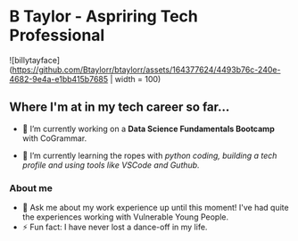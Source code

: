 # B Taylor - Aspriring Tech Professional

![billytayface](https://github.com/Btaylorr/btaylorr/assets/164377624/4493b76c-240e-4682-9e4a-e1bb415b7685 | width = 100)

## Where I'm at in my tech career so far...
- 🔭 I’m currently working on a **Data Science Fundamentals Bootcamp** with CoGrammar.

- 🌱 I’m currently learning the ropes with _python coding, building a tech profile and using tools like VSCode and Guthub._

### About me
- 💬 Ask me about my work experience up until this moment! I've had quite the experiences working with Vulnerable Young People. 
- ⚡ Fun fact: I have never lost a dance-off in my life. 

